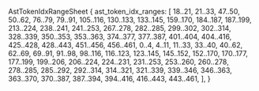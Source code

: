 AstTokenIdxRangeSheet {
    ast_token_idx_ranges: [
        18..21,
        21..33,
        47..50,
        50..62,
        76..79,
        79..91,
        105..116,
        130..133,
        133..145,
        159..170,
        184..187,
        187..199,
        213..224,
        238..241,
        241..253,
        267..278,
        282..285,
        299..302,
        302..314,
        328..339,
        350..353,
        353..363,
        374..377,
        377..387,
        401..404,
        404..416,
        425..428,
        428..443,
        451..456,
        456..461,
        0..4,
        4..11,
        11..33,
        33..40,
        40..62,
        62..69,
        69..91,
        91..98,
        98..116,
        116..123,
        123..145,
        145..152,
        152..170,
        170..177,
        177..199,
        199..206,
        206..224,
        224..231,
        231..253,
        253..260,
        260..278,
        278..285,
        285..292,
        292..314,
        314..321,
        321..339,
        339..346,
        346..363,
        363..370,
        370..387,
        387..394,
        394..416,
        416..443,
        443..461,
    ],
}